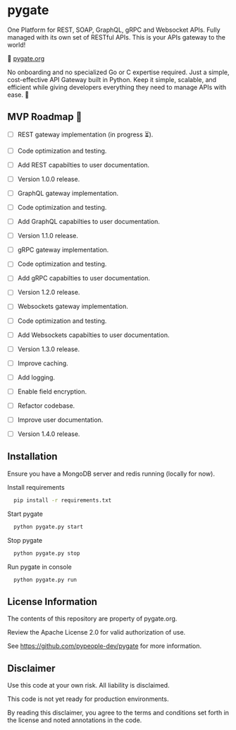# pygate

One Platform for REST, SOAP, GraphQL, gRPC and Websocket APIs. Fully managed with its own set of RESTful APIs. This is your APIs gateway to the world!

🔗 [pygate.org](https://pygate.org)

No onboarding and no specialized Go or C expertise required. Just a simple, cost-effective API Gateway built in Python. Keep it simple, scalable, and efficient while giving developers everything they need to manage APIs with ease. 🐍

## MVP Roadmap 🚀
- [ ] REST gateway implementation (in progress ⏳).
- [ ] Code optimization and testing.
- [ ] Add REST capabilties to user documentation.
- [ ] Version 1.0.0 release.
- [ ] GraphQL gateway implementation.
- [ ] Code optimization and testing.
- [ ] Add GraphQL capabilties to user documentation.
- [ ] Version 1.1.0 release.
- [ ] gRPC gateway implementation.
- [ ] Code optimization and testing.
- [ ] Add gRPC capabilties to user documentation.
- [ ] Version 1.2.0 release.
- [ ] Websockets gateway implementation.
- [ ] Code optimization and testing.
- [ ] Add Websockets capabilties to user documentation.
- [ ] Version 1.3.0 release.
- [ ] Improve caching.
- [ ] Add logging.
- [ ] Enable field encryption.
- [ ] Refactor codebase.
- [ ] Improve user documentation.
- [ ] Version 1.4.0 release.



## Installation

Ensure you have a MongoDB server and redis running (locally for now).

Install requirements

```bash
  pip install -r requirements.txt
```

Start pygate
    
```bash
  python pygate.py start
```

Stop pygate
    
```bash
  python pygate.py stop
```

Run pygate in console
    
```bash
  python pygate.py run
```



## License Information

The contents of this repository are property of pygate.org.

Review the Apache License 2.0 for valid authorization of use.

See https://github.com/pypeople-dev/pygate for more information.



## Disclaimer

Use this code at your own risk. All liability is disclaimed.

This code is not yet ready for production environments.

By reading this disclaimer, you agree to the terms and conditions set forth in the license and noted annotations in the code.
